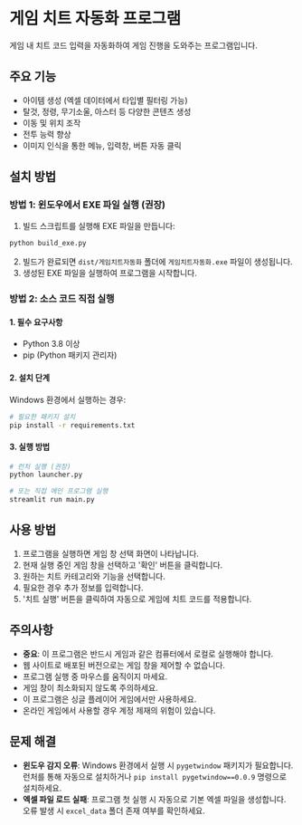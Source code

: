 # 게임 치트 자동화 프로그램

게임 내 치트 코드 입력을 자동화하여 게임 진행을 도와주는 프로그램입니다.

## 주요 기능

- 아이템 생성 (엑셀 데이터에서 타입별 필터링 가능)
- 탈것, 정령, 무기소울, 아스터 등 다양한 콘텐츠 생성
- 이동 및 위치 조작
- 전투 능력 향상
- 이미지 인식을 통한 메뉴, 입력창, 버튼 자동 클릭

## 설치 방법

### 방법 1: 윈도우에서 EXE 파일 실행 (권장)

1. 빌드 스크립트를 실행해 EXE 파일을 만듭니다:
```bash
python build_exe.py
```

2. 빌드가 완료되면 `dist/게임치트자동화` 폴더에 `게임치트자동화.exe` 파일이 생성됩니다.
3. 생성된 EXE 파일을 실행하여 프로그램을 시작합니다.

### 방법 2: 소스 코드 직접 실행

#### 1. 필수 요구사항

- Python 3.8 이상
- pip (Python 패키지 관리자)

#### 2. 설치 단계

Windows 환경에서 실행하는 경우:

```bash
# 필요한 패키지 설치
pip install -r requirements.txt
```

#### 3. 실행 방법

```bash
# 런처 실행 (권장)
python launcher.py

# 또는 직접 메인 프로그램 실행
streamlit run main.py
```

## 사용 방법

1. 프로그램을 실행하면 게임 창 선택 화면이 나타납니다.
2. 현재 실행 중인 게임 창을 선택하고 '확인' 버튼을 클릭합니다.
3. 원하는 치트 카테고리와 기능을 선택합니다.
4. 필요한 경우 추가 정보를 입력합니다.
5. '치트 실행' 버튼을 클릭하여 자동으로 게임에 치트 코드를 적용합니다.

## 주의사항

- **중요**: 이 프로그램은 반드시 게임과 같은 컴퓨터에서 로컬로 실행해야 합니다.
- 웹 사이트로 배포된 버전으로는 게임 창을 제어할 수 없습니다.
- 프로그램 실행 중 마우스를 움직이지 마세요.
- 게임 창이 최소화되지 않도록 주의하세요.
- 이 프로그램은 싱글 플레이어 게임에서만 사용하세요.
- 온라인 게임에서 사용할 경우 계정 제재의 위험이 있습니다.

## 문제 해결

- **윈도우 감지 오류**: Windows 환경에서 실행 시 `pygetwindow` 패키지가 필요합니다. 런처를 통해 자동으로 설치하거나 `pip install pygetwindow==0.0.9` 명령으로 설치하세요.
- **엑셀 파일 로드 실패**: 프로그램 첫 실행 시 자동으로 기본 엑셀 파일을 생성합니다. 오류 발생 시 `excel_data` 폴더 존재 여부를 확인하세요.